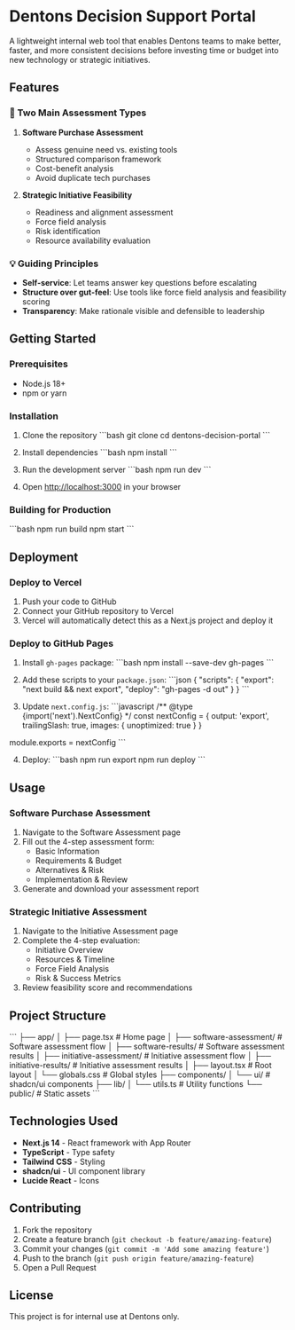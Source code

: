 # Dentons Decision Support Portal

A lightweight internal web tool that enables Dentons teams to make better, faster, and more consistent decisions before investing time or budget into new technology or strategic initiatives.

## Features

### 🎯 Two Main Assessment Types

1. **Software Purchase Assessment**
   - Assess genuine need vs. existing tools
   - Structured comparison framework
   - Cost-benefit analysis
   - Avoid duplicate tech purchases

2. **Strategic Initiative Feasibility**
   - Readiness and alignment assessment
   - Force field analysis
   - Risk identification
   - Resource availability evaluation

### 💡 Guiding Principles

- **Self-service**: Let teams answer key questions before escalating
- **Structure over gut-feel**: Use tools like force field analysis and feasibility scoring
- **Transparency**: Make rationale visible and defensible to leadership

## Getting Started

### Prerequisites

- Node.js 18+ 
- npm or yarn

### Installation

1. Clone the repository
\`\`\`bash
git clone <your-repo-url>
cd dentons-decision-portal
\`\`\`

2. Install dependencies
\`\`\`bash
npm install
\`\`\`

3. Run the development server
\`\`\`bash
npm run dev
\`\`\`

4. Open [http://localhost:3000](http://localhost:3000) in your browser

### Building for Production

\`\`\`bash
npm run build
npm start
\`\`\`

## Deployment

### Deploy to Vercel

1. Push your code to GitHub
2. Connect your GitHub repository to Vercel
3. Vercel will automatically detect this as a Next.js project and deploy it

### Deploy to GitHub Pages

1. Install `gh-pages` package:
\`\`\`bash
npm install --save-dev gh-pages
\`\`\`

2. Add these scripts to your `package.json`:
\`\`\`json
{
  "scripts": {
    "export": "next build && next export",
    "deploy": "gh-pages -d out"
  }
}
\`\`\`

3. Update `next.config.js`:
\`\`\`javascript
/** @type {import('next').NextConfig} */
const nextConfig = {
  output: 'export',
  trailingSlash: true,
  images: {
    unoptimized: true
  }
}

module.exports = nextConfig
\`\`\`

4. Deploy:
\`\`\`bash
npm run export
npm run deploy
\`\`\`

## Usage

### Software Purchase Assessment

1. Navigate to the Software Assessment page
2. Fill out the 4-step assessment form:
   - Basic Information
   - Requirements & Budget
   - Alternatives & Risk
   - Implementation & Review
3. Generate and download your assessment report

### Strategic Initiative Assessment

1. Navigate to the Initiative Assessment page
2. Complete the 4-step evaluation:
   - Initiative Overview
   - Resources & Timeline
   - Force Field Analysis
   - Risk & Success Metrics
3. Review feasibility score and recommendations

## Project Structure

\`\`\`
├── app/
│   ├── page.tsx                    # Home page
│   ├── software-assessment/        # Software assessment flow
│   ├── software-results/           # Software assessment results
│   ├── initiative-assessment/      # Initiative assessment flow
│   ├── initiative-results/         # Initiative assessment results
│   ├── layout.tsx                  # Root layout
│   └── globals.css                 # Global styles
├── components/
│   └── ui/                         # shadcn/ui components
├── lib/
│   └── utils.ts                    # Utility functions
└── public/                         # Static assets
\`\`\`

## Technologies Used

- **Next.js 14** - React framework with App Router
- **TypeScript** - Type safety
- **Tailwind CSS** - Styling
- **shadcn/ui** - UI component library
- **Lucide React** - Icons

## Contributing

1. Fork the repository
2. Create a feature branch (`git checkout -b feature/amazing-feature`)
3. Commit your changes (`git commit -m 'Add some amazing feature'`)
4. Push to the branch (`git push origin feature/amazing-feature`)
5. Open a Pull Request

## License

This project is for internal use at Dentons only.
